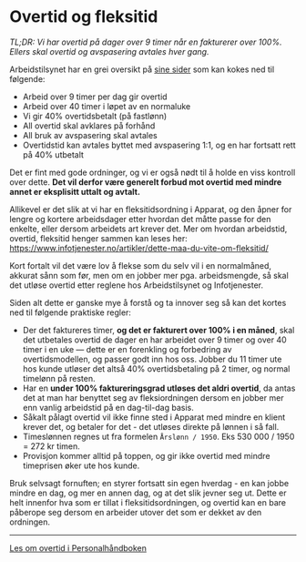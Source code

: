 # Overtid og fleksitid

_TL;DR: Vi har overtid på dager over 9 timer når en fakturerer over 100%. Ellers skal overtid og avspasering avtales hver gang._

Arbeidstilsynet har en grei oversikt på [sine sider](https://www.arbeidstilsynet.no/arbeidsforhold/arbeidstid/overtid/) som kan kokes ned til følgende:

- Arbeid over 9 timer per dag gir overtid
- Arbeid over 40 timer i løpet av en normaluke
- Vi gir 40% overtidsbetalt (på fastlønn)
- All overtid skal avklares på forhånd
- All bruk av avspasering skal avtales
- Overtidstid kan avtales byttet med avspasering 1:1, og en har fortsatt rett på 40% utbetalt

Det er fint med gode ordninger, og vi er også nødt til å holde en viss kontroll over dette. **Det vil derfor være generelt forbud mot overtid med mindre annet er eksplisitt uttalt og avtalt.**

Allikevel er det slik at vi har en fleksitidsordning i Apparat, og den åpner for lengre og kortere arbeidsdager etter hvordan det måtte passe for den enkelte, eller dersom arbeidets art krever det. Mer om hvordan arbeidstid, overtid, fleksitid henger sammen kan leses her:
https://www.infotjenester.no/artikler/dette-maa-du-vite-om-fleksitid/

Kort fortalt vil det være lov å flekse som du selv vil i en normalmåned, akkurat sånn som før, men om en jobber mer pga. arbeidsmengde, så skal det utløse overtid etter reglene hos Arbeidstilsynet og Infotjenester.

Siden alt dette er ganske mye å forstå og ta innover seg så kan det kortes ned til følgende praktiske regler:

- Der det faktureres timer, **og det er fakturert over 100% i en måned**, skal det utbetales overtid de dager en har arbeidet over 9 timer og over 40 timer i en uke — dette er en forenkling og forbedring av overtidsmodellen, og passer godt inn hos oss. Jobber du 11 timer ute hos kunde utløser det altså 40% overtidsbetaling på 2 timer, og normal timelønn på resten.
- Har en **under 100% faktureringsgrad utløses det aldri overtid**, da antas det at man har benyttet seg av fleksiordningen dersom en jobber mer enn vanlig arbeidstid på en dag-til-dag basis.
- Såkalt pålagt overtid vil ikke finne sted i Apparat med mindre en klient krever det, og betaler for det - det utløses direkte på lønnen i så fall.
- Timeslønnen regnes ut fra formelen `Årslønn / 1950`. Eks 530 000 / 1950 = 272 kr timen.
- Provisjon kommer alltid på toppen, og gir ikke overtid med mindre timeprisen øker ute hos kunde.

Bruk selvsagt fornuften; en styrer fortsatt sin egen hverdag - en kan jobbe mindre en dag, og mer en annen dag, og at det slik jevner seg ut. Dette er helt innenfor hva som er tillat i fleksitidsordningen, og overtid kan en bare påberope seg dersom en arbeider utover det som er dekket av den ordningen.

---

[Les om overtid i Personalhåndboken](https://github.com/apparatno/company/blob/master/personalhandbok.md#overtid)
